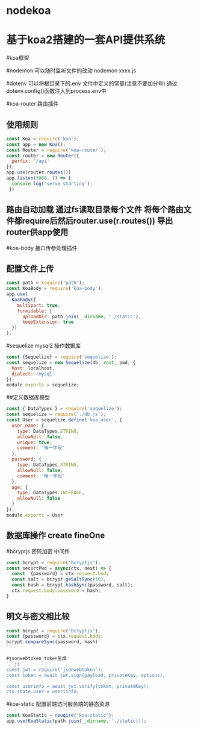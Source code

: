 # nodekoa
# 基于koa2搭建的一套API提供系统

#koa框架

#nodemon 可以随时监听文件的改动  nodemon xxxx.js

#dotenv 可以将根目录下的.env 文件中定义的常量(注意不要加分号) 通过dotenv.config()函数注入到process.env中

#koa-router 路由插件
## 使用规则
```js
const Koa = require('koa');
const app = new Koa();
const Router = require('koa-router');
const router = new Router({
  perfix: '/api'
});
app.use(router.routes())
app.listen(3000, () => {
  console.log('serve starting');
 })
```

## 路由自动加载  通过fs读取目录每个文件 将每个路由文件都require后然后router.use(r.routes()) 导出router供app使用

#koa-body 接口传参处理插件
## 配置文件上传
```js
const path = require('path');
const KoaBody = require('koa-body');
app.use(
  KoaBody({
    multipart: true,
    formidable: {
      uploadDir: path.join(__dirname, './static'),
      keepExtension: true
  })
);
```

#sequelize mysql2 操作数据库
```js
const {Sequelize} = require('sequelize');
const sequelize = new Sequelize(db, root, pwd, {
  host: localhost,
  dialect: 'mysql'
});
module.exports = sequelize;
```

##定义数据库模型
```js
const { DataTypes } = require('sequelize');
const sequelize = require('./db.js');
const User = sequelize.define('koa_user', {
  user_name: {
    type: DataTypes.STRING,
    allowNull: false,
    unique: true,
    comment: '唯一字段'
  },
  password: {
    type: DataTypes.STRING,
    allowNull: false,
    comment: '唯一字段'
  },
  age: {
    type: DataTypes.INTERAGE,
    allowNull: false
  }
});
module.exports = User
```

## 数据库操作  create  fineOne

#bcryptjs 密码加密 中间件
```js
const bcrypt = require('bcryptjs');
const securtPwd = async(ctx, next) => {
  const  {password} = ctx.request.body
  const salt = bcrypt.geSaltSync(10);
  const hash = bcrypt.hashSync(password, salt);
  ctx.request.body.password = hash;
}
```
## 明文与密文相比较
```js
const bcrypt = require('bcryptjs');
const {password} = ctx.request.body;
bcrypt.compareSync(password, hash)
``

#jsonwebtoken token生成
```js
const jwt = require('jsonwebtoken');
const token = await jwt.sign(payload, privateKey, options);

const userinfo = await jwt.verify(token, privateKey);
ctx.state.user = useriinfo;

```

#koa-static 配置前端访问服务端的静态资源
```js
const KoaStatic = reuqire('koa-static');
app.use(KoaStatic(path.join(__dirname, './static)));
```
